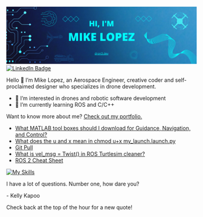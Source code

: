 [![Mike's GitHub Banner](./equipment/MikeLopezBanner.png)](https://dron3.dev)
[![LinkedIn Badge](https://img.shields.io/badge/LinkedIn-Profile-informational?style=flat&logo=linkedin&logoColor=white&color=0D76A8)](https://www.linkedin.com/in/mike-lopez/)

Hello 👋
I’m Mike Lopez, an Aerospace Engineer, creative coder and self-proclaimed designer who specializes in drone development. 
- 👀 I’m interested in drones and robotic software development
- 🌱 I’m currently learning ROS and C/C++

Want to know more about me? [Check out my portfolio.](https://mikelopez.io)


<!-- BLOG-POST-LIST:START -->
- [What MATLAB tool boxes should I download for Guidance, Navigation, and Control?](https://www.mikelopez.io/post/what-matlab-tool-boxes-should-i-download-for-guidance-navigation-and-control)
- [What does the u and x mean in chmod u+x my_launch.launch.py](https://www.mikelopez.io/post/what-does-the-u-and-x-mean-in-chmod-u-x-my_launch-launch-py)
- [Git Pull](https://www.mikelopez.io/post/git-pull)
- [What is vel_msg = Twist&lpar;&rpar; in ROS Turtlesim cleaner?](https://www.mikelopez.io/post/what-is-vel_msg-twist-in-ros-turtlesim-cleaner)
- [ROS 2 Cheat Sheet](https://www.mikelopez.io/post/ros-2-cheat-sheet)
<!-- BLOG-POST-LIST:END --> 

<!-- SKILLS-LIST:START -->

[![My Skills](https://skillicons.dev/icons?i=atom,arduino,autocad,cpp,cmake,github,html,linux,matlab,octave,pr,py,raspberrypi,react,ros,visualstudio)](https://skillicons.dev)

<!-- SKILLS-LIST:END --> 

<p>I have a lot of questions. Number one, how dare you?</p>

<p>- Kelly Kapoo</p>

Check back at the top of the hour for a new quote!
